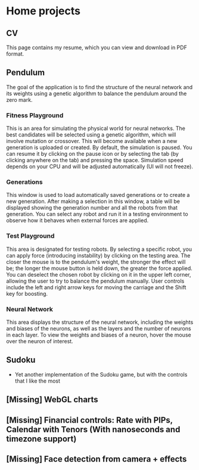# Home projects

## CV
This page contains my resume, which you can view and download in PDF format.

## Pendulum
The goal of the application is to find the structure of the neural network and its weights using a genetic algorithm to
balance the pendulum around the zero mark.

### Fitness Playground
This is an area for simulating the physical world for neural networks. The best candidates will be selected using a
genetic algorithm, which will involve mutation or crossover. This will become available when a new generation is
uploaded or created. By default, the simulation is paused. You can resume it by clicking on the pause icon or by
selecting the tab (by clicking anywhere on the tab) and pressing the space. Simulation speed depends on your CPU and
will be adjusted automatically (UI will not freeze).

### Generations
This window is used to load automatically saved generations or to create a new generation. After making a selection in
this window, a table will be displayed showing the generation number and all the robots from that generation. You can
select any robot and run it in a testing environment to observe how it behaves when external forces are applied.

### Test Playground
This area is designated for testing robots. By selecting a specific robot, you can apply force (introducing instability)
by clicking on the testing area. The closer the mouse is to the pendulum's weight, the stronger the effect will be; the
longer the mouse button is held down, the greater the force applied. You can deselect the chosen robot by clicking on it
in the upper left corner, allowing the user to try to balance the pendulum manually. User controls include the left and
right arrow keys for moving the carriage and the Shift key for boosting.

### Neural Network
This area displays the structure of the neural network, including the weights and biases of the neurons, as well as the
layers and the number of neurons in each layer. To view the weights and biases of a neuron, hover the mouse over the
neuron of interest.

## Sudoku
 * Yet another implementation of the Sudoku game, but with the controls that I like the most

## [Missing] WebGL charts
## [Missing] Financial controls: Rate with PIPs, Calendar with Tenors (With nanoseconds and timezone support)
## [Missing] Face detection from camera + effects
